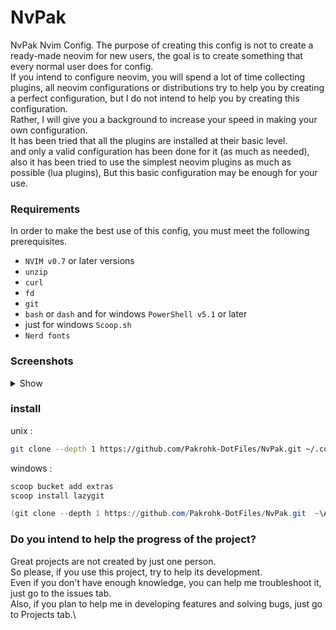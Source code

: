 # NvPak
NvPak Nvim Config.
The purpose of creating this config is not to create a ready-made neovim for new users, the goal is to create something that every normal user does for config.\
If you intend to configure neovim, you will spend a lot of time collecting plugins, all neovim configurations or distributions try to help you by creating a perfect configuration, but I do not intend to help you by creating this configuration.\
Rather, I will give you a background to increase your speed in making your own configuration.\
It has been tried that all the plugins are installed at their basic level.\
and only a valid configuration has been done for it (as much as needed), also it has been tried to use the simplest neovim plugins as much as possible (lua plugins), But this basic configuration may be enough for your use.


### Requirements

 In order to make the best use of this config, you must meet the following prerequisites.


* `NVIM v0.7` or later versions 
* `unzip`
* `curl`
* `fd`
* `git`
* `bash` or `dash` and for windows `PowerShell v5.1` or later
* just for windows `Scoop.sh`
* `Nerd fonts`


### Screenshots
<details>
<summary>
Show
</summary>
<br>

![full](https://user-images.githubusercontent.com/27810360/181913981-0df5be10-76a8-42b0-b65b-2038d9a7d215.png)

![autocompelet](https://user-images.githubusercontent.com/27810360/181952849-abc1570b-ebbc-4a01-8617-08ded70d7d0c.png)

![Default](https://user-images.githubusercontent.com/27810360/181910797-a4fa6080-b2a9-4f96-8402-468f149abf3b.png)

![NeoVide](https://user-images.githubusercontent.com/27810360/181910971-43f34b7f-116a-4981-a9d6-37db0c1526f1.png)

![CmdLine](https://user-images.githubusercontent.com/27810360/181955593-80e4480b-e158-4be7-abe0-0509072d1118.png)

![debug](https://user-images.githubusercontent.com/27810360/181913848-50e240fc-51ce-40a9-a50b-4044418c8030.png)

</details>


### install

unix :
```bash
git clone --depth 1 https://github.com/Pakrohk-DotFiles/NvPak.git ~/.config/nvim && nvim 
```

windows :
```powershell
scoop bucket add extras
scoop install lazygit

(git clone --depth 1 https://github.com/Pakrohk-DotFiles/NvPak.git  ~\AppData\Local\nvim\) -and (nvim)
```

### Do you intend to help the progress of the project?

Great projects are not created by just one person.\
So please, if you use this project, try to help its development.\
Even if you don't have enough knowledge, you can help me troubleshoot it, just go to the issues tab.\
Also, if you plan to help me in developing features and solving bugs, just go to Projects tab.\
